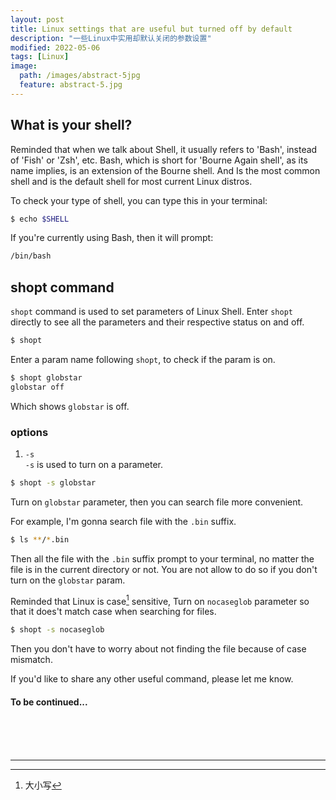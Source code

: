 ```yaml
---
layout: post
title: Linux settings that are useful but turned off by default
description: "一些Linux中实用却默认关闭的参数设置"
modified: 2022-05-06
tags: [Linux]
image:
  path: /images/abstract-5jpg
  feature: abstract-5.jpg
---
```

## What is your shell?

Reminded that when we talk about Shell, it usually refers to 'Bash', instead of 'Fish' or 'Zsh', etc. Bash, which is short for 'Bourne Again shell', as its name implies, is an extension of the Bourne shell. And Is the most common shell and is the default shell for most current Linux distros.  

To check your type of shell, you can type this in your terminal:

```bash
$ echo $SHELL
```

If you're currently using Bash, then it will prompt:

```bash
/bin/bash
```
## shopt command

`shopt` command is used to set parameters of Linux Shell. Enter `shopt` directly to see all the parameters and their respective status on and off.

```bash
$ shopt
```
Enter a param name following `shopt`, to check if the param is on.

```bash
$ shopt globstar
globstar off
```

Which shows `globstar` is off.

### options

1. `-s`  
`-s` is used to turn on a parameter.

```bash
$ shopt -s globstar
```

Turn on `globstar` parameter, then you can search file more convenient.

For example, I'm gonna search file with the `.bin` suffix.

```bash
$ ls **/*.bin
```
Then all the file with the `.bin` suffix prompt to your terminal, no matter the file is in the current directory or not. You are not allow to do so if you don't turn on the `globstar` param.

Reminded that Linux is case[^1] sensitive, Turn on `nocaseglob` parameter so that it does't match case when searching for files. 

```bash
$ shopt -s nocaseglob
```

Then you don't have to worry about not finding the file because of case mismatch.

If you'd like to share any other useful command, please let me know.

#### To be continued...

<br/>
<br/>
<br/>

___

[^1]: 大小写